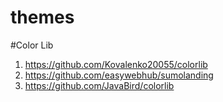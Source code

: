 # themes


#Color Lib

1) https://github.com/Kovalenko20055/colorlib
2) https://github.com/easywebhub/sumolanding
3) https://github.com/JavaBird/colorlib
